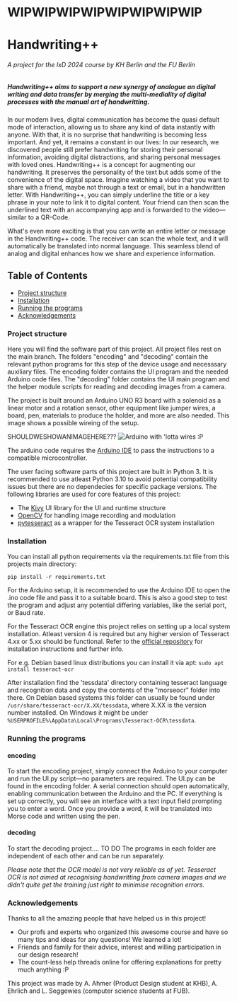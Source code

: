 # WIPWIPWIPWIPWIPWIPWIPWIP
# Handwriting++
######  A project for the IxD 2024 course by KH Berlin and the FU Berlin ######
##### Handwriting++ aims to support a new synergy of analogue an digital writing and data transfer by merging the multi-mediality of digital processes with the manual art of handwritting. #####

In our modern lives, digital communication has become the quasi default mode of interaction, allowing us to share any kind of data instantly with anyone. With that, it is no surprise that handwriting is becoming less important. And yet, it remains a constant in our lives: 
In our research, we discovered people still prefer handwriting for storing their personal information, avoiding digital distractions, and sharing personal messages with loved ones.
Handwriting++ is a concept for augmenting our handwriting. It preserves the personality of the text but adds some of the convenience of the digital space. Imagine watching a video that you want to share with a friend, maybe not through a text or email, but in a handwritten letter. 
With Handwriting++, you can simply underline the title or a key phrase in your note to link it to digital content. Your friend can then scan the underlined text with an accompanying app and is forwarded to the video—similar to a QR-Code. 

What's even more exciting is that you can write an entire letter or message in the Handwriting++ code. The receiver can scan the whole text, and it will automatically be translated into normal language. This seamless blend of analog and digital enhances how we share and experience information.


## Table of Contents  
<!--ts-->
* [Project structure](#project-structure)  
* [Installation](#installation)
* [Running the programs](#running-the-programs)
* [Acknowledgements](#acknowledgements)
<!--te-->

### Project structure ###

Here you will find the software part of this project. All project files rest on the main branch. The folders "encoding" and "decoding" contain the relevant python programs for this step of the device usage and necesssary auxiliary files. The encoding folder contains the UI program and the needed Arduino code files. The "decoding" folder contains the UI main program and the helper module scripts for reading and decoding images from a camera. 

The project is built around an Arduino UNO R3 board with a solenoid as a linear motor and a rotation sensor, other equipment like jumper wires, a board, pen, materials to produce the holder, and more are also needed. 
This image shows a possible wireing of the setup. 

SHOULDWESHOWANIMAGEHERE???
![Arduino with 'lotta wires :P](handwritingpp_arduino_image.png)

The arduino code requires the [Arduino IDE](https://www.arduino.cc/en/software) to pass the instructions to a compatible microcontroller. 

The user facing software parts of this project are built in Python 3. It is recommended to use atleast Python 3.10 to avoid potential compatibility issues but there are no dependecies for specific package versions.
The following libraries are used for core features of this project:
* The [Kivy](https://pypi.org/project/Kivy/) UI library for the UI and runtime structure
* [OpenCV](https://pypi.org/project/opencv-python/) for handling image recording and modulation
* [pytesseract](https://pypi.org/project/pytesseract/) as a wrapper for the Tesseract OCR system installation

### Installation ###

You can install all python requirements via the requirements.txt file from this projects main directory:

`pip install -r requirements.txt`

For the Arduino setup, it is recommended to use the Arduino IDE to open the .ino code file and pass it to a suitable board. This is also a good step to test the program and adjust any potential differing variables, like the serial port, or Baud rate.

For the Tesseract OCR engine this project relies on setting up a local system installation. Atleast version 4 is required but any higher version of Tesseract 4.xx or 5.xx should be functional.
Refer to the [official repository](https://github.com/tesseract-ocr/tesseract) for installation instructions and further info.

For e.g. Debian based linux distributions you can install it via apt:
`sudo apt install tesseract-ocr`

After installation find the 'tessdata' directory containing tesseract language and recognition data and copy the contents of the "morseocr" folder into there. On Debian based systems this folder can usually be found under 
`/usr/share/tesseract-ocr/X.XX/tessdata`, where X.XX is the version number installed. On Windows it might be under `%USERPROFILE%\AppData\Local\Programs\Tesseract-OCR\tessdata`.

### Running the programs ###

#### encoding ####
To start the encoding project, simply connect the Arduino to your computer and run the UI.py script—no parameters are required. The UI.py can be found in the encoding folder. A serial connection should open automatically, enabling communication between the Arduino and the PC. If everything is set up correctly, you will see an interface with a text input field prompting you to enter a word. Once you provide a word, it will be translated into Morse code and written using the pen.

#### decoding ####

To start the decoding project.... TO DO
The programs in each folder are independent of each other and can be run separately.

_Please note that the OCR model is not very reliable as of yet. Tesseract OCR is not aimed at recognising handwritting from camera images and we didn't quite get the training just right to minimise recognition errors._

### Acknowledgements ###
Thanks to all the amazing people that have helped us in this project!
* Our profs and experts who organized this awesome course and have so many tips and ideas for any questions! We learned a lot!
* Friends and family for their advice, interest and willing participation in our design research!
* The count-less help threads online for offering explanations for pretty much anything :P

This project was made by A. Ahmer (Product Design student at KHB), A. Ehrlich and L. Seggewies (computer science students at FUB).
